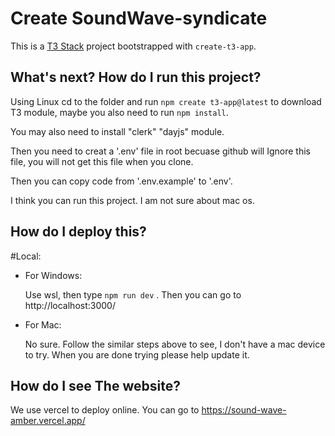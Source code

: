 # Create SoundWave-syndicate

This is a [T3 Stack](https://create.t3.gg/) project bootstrapped with `create-t3-app`.

## What's next? How do I run this project?

Using Linux cd to the folder and run `npm create t3-app@latest` to download T3 module, maybe you also need to run `npm install`.  

You may also need to install "clerk" "dayjs" module.

Then you need to creat a '.env' file in root becuase github will Ignore this file, you will not get this file when you clone. 

Then you can copy code from '.env.example' to '.env'. 



I think you can run this project. I am not sure about mac os.

## How do I deploy this?

#Local:
  - For Windows: 
  
      Use wsl, then type  `npm run dev` . Then you can go to http://localhost:3000/
  
  - For Mac:
  
      No sure. Follow the similar steps above to see, I don't have a mac device to try. When you are done trying please help update it.

## How do I see The website?

We use vercel to deploy online. You can go to https://sound-wave-amber.vercel.app/
